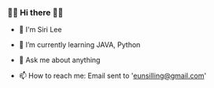 ### 👋👋 Hi there 👋👋
- 🐢 I'm Siri Lee
- 🌱 I’m currently learning JAVA, Python

- 💬 Ask me about anything
- 📫 How to reach me: Email sent to 'eunsilling@gmail.com'
  
<!--
**HeySiriLee/HeySiriLee** is a ✨ _special_ ✨ repository because its `README.md` (this file) appears on your GitHub profile.

Here are some ideas to get you started:

- 🔭 I’m currently working on ...
- 🌱 I’m currently learning ...
- 👯 I’m looking to collaborate on ...
- 🤔 I’m looking for help with ...
- 💬 Ask me about ...
- 📫 How to reach me: ...
- 😄 Pronouns: ...
- ⚡ Fun fact: ...
-->
